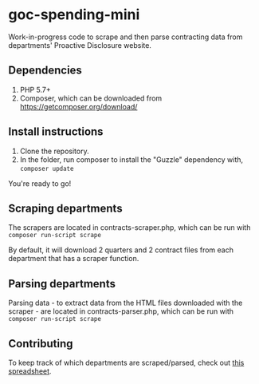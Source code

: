 # goc-spending-mini

Work-in-progress code to scrape and then parse contracting data from departments' Proactive Disclosure website.

## Dependencies 

1. PHP 5.7+
2. Composer, which can be downloaded from <https://getcomposer.org/download/>

## Install instructions

1. Clone the repository.
2. In the folder, run composer to install the "Guzzle" dependency with, `composer update`

You're ready to go!

## Scraping departments

The scrapers are located in contracts-scraper.php, which can be run with `composer run-script scrape`

By default, it will download 2 quarters and 2 contract files from each department that has a scraper function.

## Parsing departments

Parsing data - to extract data from the HTML files downloaded with the scraper - are located in contracts-parser.php, which can be run with `composer run-script scrape`

## Contributing

To keep track of which departments are scraped/parsed, check out [this spreadsheet](https://docs.google.com/spreadsheets/d/1JVjLmZTrpFYSse0c0ihTHxK6OkHd-zh4P1amASAmAow/edit#gid=0).

